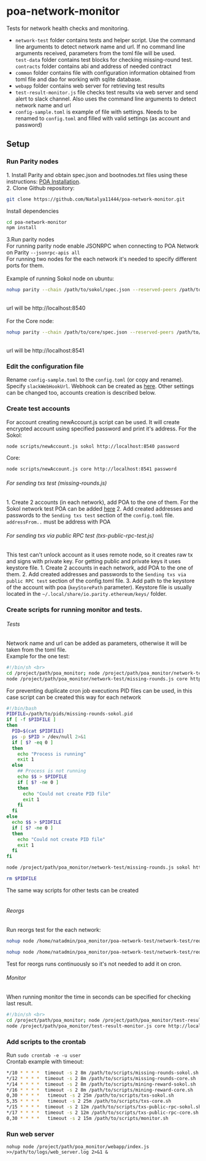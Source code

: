 # poa-network-monitor

Tests for network health checks and monitoring.
<br>
<ul>
<li><code>network-test</code> folder contains tests and helper script. 
Use the command line arguments to detect network name and url. 
If no command line arguments received, parameters from the toml file will be used. <br>
<code>test-data</code> folder contains test blocks for checking missing-round test. <br>
<code>contracts</code> folder contains abi and address of needed contract
</li>
<li><code>common</code> folder contains file with configuration information obtained from toml file and dao 
for working with sqlite database.
</li>
<li><code>webapp</code> folder contains web server for retrieving test results
</li>
<li><code>test-result-monitor.js</code> file checks test results via web server and send alert to slack channel. 
Also uses the command line arguments to detect network name and url</li>
<li><code>config-sample.toml</code> is example of file with settings. Needs to be renamed to <code>config.toml</code> 
and filled with valid settings (as account and password)  </li>
</ul>
<h2>Setup</h2>

<h3>Run Parity nodes</h3>
1. Install Parity and obtain spec.json and bootnodes.txt files using these instructions: <a href="https://github.com/poanetwork/wiki/wiki/POA-Installation">POA Installation</a>.<br>
2. Clone Github repository:

```sh
git clone https://github.com/Natalya11444/poa-network-monitor.git
```
Install dependencies <br>

```sh
cd poa-network-monitor 
npm install
```
3.Run parity nodes <br>
For running parity node enable JSONRPC when connecting to POA Network on Parity <code>--jsonrpc-apis all</code><br>
For running two nodes for the each network it's needed to specify different ports for them. <br><br>
Example of running Sokol node on ubuntu:<br>

```sh
nohup parity --chain /path/to/sokol/spec.json --reserved-peers /path/to/sokol/bootnodes.txt --jsonrpc-apis all --port 30300 --jsonrpc-port 8540 --ws-port 8450 --ui-port 8180 --no-ipc > /path/to/logs/parity-sokol.log 2>&1 &
```

<br>url will be http://localhost:8540<br><br>
For the Core node:<br>

```sh
nohup parity --chain /path/to/core/spec.json --reserved-peers /path/to/core/bootnodes.txt --jsonrpc-apis all --port 30301 --jsonrpc-port 8541 --ws-port 8451 --ui-port 8181 --no-ipc > /path/to/logs/parity-core.log 2>&1 &
```

<br>url will be http://localhost:8541

<h3>Edit the configuration file</h3>
Rename <code>config-sample.toml</code> to the <code>config.toml</code> (or copy and rename). Specify <code>slackWebHookUrl</code>. Webhook can be created as <a href="https://get.slack.help/hc/en-us/articles/115005265063-Incoming-WebHooks-for-Slack">here</a>. 
Other settings can be changed too, accounts creation is described below. 

<h3>Create test accounts</h3>
For account creating newAccount.js script can be used. 
It will create encrypted account using specified password and print it's address.
For the Sokol:

```sh
node scripts/newAccount.js sokol http://localhost:8540 password
```
Core:
```sh
node scripts/newAccount.js core http://localhost:8541 password
```

<h6>For sending txs test (missing-rounds.js)</h6>
1. Create 2 accounts (in each network), add POA to the one of them. For the Sokol network test POA can be added <a href="https://faucet-sokol.herokuapp.com/">here</a> 
2. Add created addresses and passwords to the <code>Sending txs test</code> section of the <code>config.toml</code> file. <code>addressFrom..</code> must be address with POA 

<h6>For sending txs via public RPC test (txs-public-rpc-test.js)</h6>
 This test can't unlock account as it uses remote node, so it creates raw tx and signs with private key. For getting public and private keys it uses keystore file.
1. Create 2 accounts in each network, add POA to the one of them. 
2. Add created addresses and passwords to the <code>Sending txs via public RPC test</code> section of the config.toml file.  
3. Add path to the keystore of the account with poa (<code>keyStorePath</code> parameter).
 Keystore file is usually located in the <code>~/.local/share/io.parity.ethereum/keys/</code> folder.
 
<h3>Create scripts for running monitor and tests. </h3>
<h6>Tests</h6>
Network name and url can be added as parameters, otherwise it will be taken from the toml file. <br>
Example for the one test: <br>

```sh
#!/bin/sh <br>
cd /project/path/poa_monitor; node /project/path/poa_monitor/network-test/missing-rounds.js sokol http://localhost:8540 >> /path/to/logs/missing-rounds-sokol-log 2>&1;
node /project/path/poa_monitor/network-test/missing-rounds.js core http://localhost:8541 >> /path/to/logs/missing-rounds-core-log 2>&1;
```
For preventing duplicate cron job executions PID files can be used, in this case script can be created this way for each network

```sh
#!/bin/bash
PIDFILE=/path/to/pids/missing-rounds-sokol.pid
if [ -f $PIDFILE ]
then
  PID=$(cat $PIDFILE)
  ps -p $PID > /dev/null 2>&1
  if [ $? -eq 0 ]
  then
    echo "Process is running"
    exit 1
  else
    ## Process is not running
    echo $$ > $PIDFILE
    if [ $? -ne 0 ]
    then
      echo "Could not create PID file"
      exit 1
    fi
  fi
else
  echo $$ > $PIDFILE
  if [ $? -ne 0 ]
  then
    echo "Could not create PID file"
    exit 1
  fi
fi

node /project/path/poa_monitor/network-test/missing-rounds.js sokol http://localhost:8540 >> /path/to/logs/missing-rounds-sokol-log 2>&1;

rm $PIDFILE
```

The same way scripts for other tests can be created <br><br>

<h6>Reorgs</h6>
Run reorgs test for the each network:

```sh
nohup node /home/natadmin/poa_monitor/poa-network-test/network-test/reorgs-check.js core ws://localhost:8451  >>reorgs_core.log 2>&1 &
```

```sh
nohup node /home/natadmin/poa_monitor/poa-network-test/network-test/reorgs-check.js sokol ws://localhost:8450  >>reorgs_sokol.log 2>&1 &
```
Test for reorgs runs continuously so it's not needed to add it on cron.

<h6>Monitor</h6>
When running monitor the time in seconds can be specified for checking last result. <br>

```sh
#!/bin/sh <br>
cd /project/path/poa_monitor; node /project/path/poa_monitor/test-result-monitor.js sokol http://localhost:8540 2400 >>/path/to/logs/monitor-sokol-log 2>&1;
node /project/path/poa_monitor/test-result-monitor.js core http://localhost:8541 2400 >>/path/to/logs/monitor-core-log 2>&1
```

<h3>Add scripts to the crontab </h3>
Run <code>sudo crontab -e -u user</code> <br>
Crontab example with timeout: 

```sh
*/10 * * * *  timeout -s 2 8m /path/to/scripts/missing-rounds-sokol.sh
*/12 * * * *  timeout -s 2 8m /path/to/scripts/missing-rounds-core.sh
*/14 * * * *  timeout -s 2 8m /path/to/scripts/mining-reward-sokol.sh
*/16 * * * *  timeout -s 2 8m /path/to/scripts/mining-reward-core.sh
0,30 * * * *   timeout -s 2 25m /path/to/scripts/txs-sokol.sh
5,35 * * * *   timeout -s 2 25m /path/to/scripts/txs-core.sh
*/15 * * * *  timeout -s 2 12m /path/to/scripts/txs-public-rpc-sokol.sh
*/17 * * * *  timeout -s 2 12m /path/to/scripts/txs-public-rpc-core.sh
0,30 * * * *   timeout -s 2 15m /path/to/scripts/monitor.sh
```
<h3>Run web server </h3>
<code>nohup node /project/path/poa_monitor/webapp/index.js >>/path/to/logs/web_server.log 2>&1 & </code>